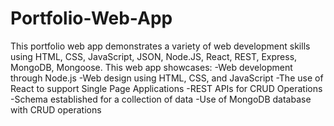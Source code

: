 # Portfolio-Web-App
This portfolio web app demonstrates a variety of web development skills using HTML, CSS, JavaScript, JSON, Node.JS, React, REST, Express, MongoDB, Mongoose. This web app showcases:
-Web development through Node.js
-Web design using HTML, CSS, and JavaScript
-The use of React to support Single Page Applications
-REST APIs for CRUD Operations
-Schema established for a collection of data
-Use of MongoDB database with CRUD operations
